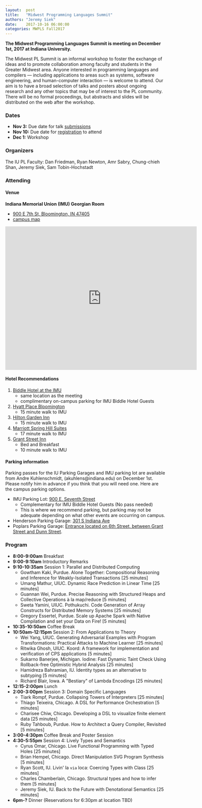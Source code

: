 ```yaml
--- 
layout:  post 
title:   "Midwest Programming Languages Summit"
authors: "Jeremy Siek"
date:    2017-10-16 06:00:00
categories: MWPLS Fall2017
--- 
```


**The Midwest Programming Languages Summit is meeting on
December 1st, 2017 at Indiana University.**

The Midwest PL Summit is an informal workshop to foster the exchange
of ideas and to promote collaboration among faculty and students in
the Greater Midwest area. Anyone interested in programming languages
and compilers — including applications to areas such as systems,
software engineering, and human-computer interaction — is welcome to
attend. Our aim is to have a broad selection of talks and posters
about ongoing research and any other topics that may be of interest to
the PL community. There will be no formal proceedings, but abstracts
and slides will be distributed on the web after the workshop.

### Dates

- **Nov 3:** Due date for talk [submissions](https://docs.google.com/forms/d/e/1FAIpQLSetI0kEof7j36wy8wICLZNNi-qENRQsSziPcCMxoqtyYfGPwQ/viewform)
- **Nov 10:** Due date for [registration](https://docs.google.com/forms/d/e/1FAIpQLSetI0kEof7j36wy8wICLZNNi-qENRQsSziPcCMxoqtyYfGPwQ/viewform) to attend
- **Dec 1:** Workshop

### Organizers
The IU PL Faculty: Dan Friedman, Ryan Newton, Amr Sabry, Chung-chieh
Shan, Jeremy Siek, Sam Tobin-Hochstadt

### Attending

#### Venue

**Indiana Memorial Union (IMU) Georgian Room**
* [900 E 7th St, Bloomington, IN 47405](https://www.google.com/maps/place/IU+Memorial/@39.1676259,-86.5250467,17z/data=!4m8!1m2!2m1!1siu+memorial+union!3m4!1s0x886c66c1a73769f3:0x1d298d5a250815e9!8m2!3d39.1675742!4d-86.5233021)
* [campus map](https://map.iu.edu/iub/index.html)

<iframe src="https://www.google.com/maps/embed?pb=!1m18!1m12!1m3!1d3093.3120610676015!2d-86.52504673464163!3d39.167625929530026!2m3!1f0!2f0!3f0!3m2!1i1024!2i768!4f13.1!3m3!1m2!1s0x886c66c1a73769f3%3A0x1d298d5a250815e9!2sIU+Memorial!5e0!3m2!1sen!2sus!4v1510186101467" width="600" height="450" frameborder="0" style="border:0" allowfullscreen></iframe>


#### Hotel Recommendations

1. [Biddle Hotel at the IMU](https://imu.indiana.edu/hotel/index.html)
   - same location as the meeting
   - complimentary on-campus parking for IMU Biddle Hotel Guests
2. [Hyatt Place Bloomington](https://bloomington.place.hyatt.com/)
   - 15 minute walk to IMU
3. [Hilton Garden Inn](http://hiltongardeninn3.hilton.com/en/hotels/indiana/hilton-garden-inn-bloomington-BMGINGI/index.html)
   - 15 minute walk to IMU
4. [Marriott Spring Hill Suites](http://www.marriott.com/hotels/travel/bmgsh-springhill-suites-bloomington/)
   - 17 minute walk to IMU
5. [Grant Street Inn](https://www.grantstinn.com/)
   - Bed and Breakfast 
   - 10 minute walk to IMU
     
#### Parking information

Parking passes for the IU Parking Garages and IMU parking lot are
available from Andre Kuhlenschmidt,
(&#097;&#107;&#117;&#104;&#108;&#101;&#110;&#115;&#064;&#105;&#110;&#100;&#105;&#097;&#110;&#097;&#046;&#101;&#100;&#117;)
on December 1st. Please notify him in advance if you think that you
will need one. Here are the campus parking options.

- IMU Parking Lot: [900 E. Seventh Street](https://www.google.com/maps/place/Memorial+Union+Parking+Lot,+Bloomington,+IN+47405/@39.1677866,-86.5237674,17z/data=!3m1!4b1!4m13!1m7!3m6!1s0x886c66c1a1a43b73:0x2a21cc87a4f69e7f!2sIndiana+Memorial+Union+Bldg,+900+E+7th+St,+Bloomington,+IN+47405!3b1!8m2!3d39.1677028!4d-86.5237071!3m4!1s0x886c66c0f6e1a393:0x1dbd416ce24eab28!8m2!3d39.1677954!4d-86.5215619)
  - Complementary for IMU Biddle Hotel Guests (No pass needed)
  - This is where we recommend parking, but parking may not be
    adequate depending on what other events are occurring on campus.
- Henderson Parking Garage: [301 S Indiana Ave](https://www.google.com/maps/place/Henderson+Parking+Garage,+301+S+Indiana+Ave,+Bloomington,+IN+47401/@39.1635416,-86.528532,17z/data=!3m1!4b1!4m5!3m4!1s0x886c66e9bb3cffa1:0x7e26e18109712da!8m2!3d39.1635615!4d-86.5263274)
- Poplars Parking Garage: [Entrance located on 6th Street, between Grant Street and Dunn Street](https://www.google.com/maps/place/Parking+Garage+-+Poplars,+Bloomington,+IN+47408/@39.1678104,-86.5293984,19z/data=!3m1!4b1!4m8!1m2!2m1!1sIndiana+university+poplars+parking+gargage!3m4!1s0x886c66c2df8212a5:0x98d3484c8b05ff1b!8m2!3d39.1677521!4d-86.5287835).

### Program

* **8:00-9:00am** Breakfast
* **9:00-9:10am** Introductory Remarks 
* **9:10-10:35am** Session 1: Parallel and Distributed Computing
  * Gowtham Kaki, Purdue. Alone Together: Compositional Reasoning and
    Inference for Weakly-Isolated Transactions [25 minutes]
  * Umang Mathur, UIUC. Dynamic Race Prediction in Linear Time [25
    minutes]
  * Guannan Wei, Purdue. Precise Reasoning with Structured Heaps and
    Collective Operations à la map/reduce [5 minutes]
  * Sweta Yamini, UIUC. Pothukuchi. Code Generation of Array
    Constructs for Distributed Memory Systems [25 minutes]
  * Gregory Essertel, Purdue. Scale up Apache Spark with Native
    Compilation and set your Data on Fire! [5 minutes]
* **10:35-10:50am** Coffee Break
* **10:50am-12:15pm** Session 2: From Applications to Theory
  * Wei Yang, UIUC. Generating Adversarial Examples with Program
    Transformations: Practical Attacks to Machine Learner [25 minutes]
  * Ritwika Ghosh, UIUC. Koord: A framework for implementation and
    verification of CPS applications [5 minutes]
  * Sukarno Banerjee, Michigan. Iodine: Fast Dynamic Taint Check Using
    Rollback-free Optimistic Hybrid Analysis [25 minutes]
  * Hamidreza Bahramian, IU. Identity types as an alternative to
    subtyping [5 minutes]
  * Richard Blair, Iowa. A "Bestiary" of Lambda Encodings [25 minutes] 
* **12:15-2:00pm** Lunch
* **2:00-3:00pm** Session 3: Domain Specific Languages
  * Tiark Rompf, Purdue. Collapsing Towers of Interpreters [25
    minutes]
  * Thiago Teixeira, Chicago. A DSL for Performance Orchestration [5
    minutes]
  * Charisee Chiw, Chicago. Developing a DSL to visualize finite
    element data [25 minutes]
  * Ruby Tahboub, Purdue. How to Architect a Query Compiler, Revisited
    [5 minutes]
* **3:00-4:30pm** Coffee Break and Poster Session
* **4:30-5:55pm** Session 4: Lively Types and Semantics
  * Cyrus Omar, Chicago. Live Functional Programming with Typed Holes
    [25 minutes]
  * Brian Hempel, Chicago. Direct Manipulation SVG Program Synthesis
    [5 minutes]
  * Ryan Scott, IU. Livin' la `via` loca: Coercing Types with Class
    [25 minutes]
  * Charles Chamberlain, Chicago. Structural types and how to infer
    them [5 minutes]
  * Jeremy Siek, IU. Back to the Future with Denotational Semantics
    [25 minutes]
* **6pm-?** Dinner (Reservations for 6:30pm at location TBD)



